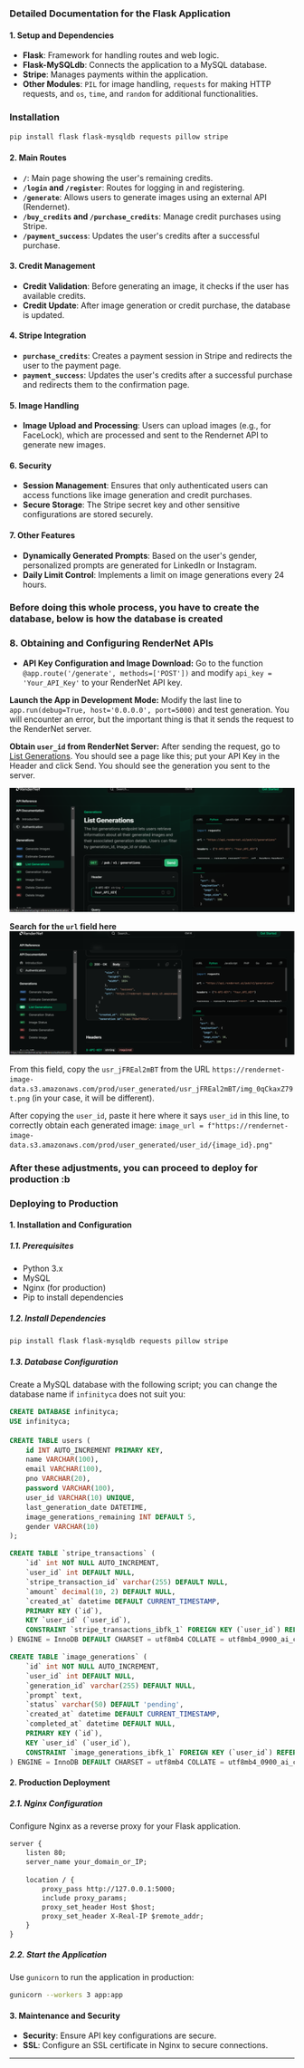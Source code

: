 ### Detailed Documentation for the Flask Application

#### 1. **Setup and Dependencies**
   - **Flask**: Framework for handling routes and web logic.
   - **Flask-MySQLdb**: Connects the application to a MySQL database.
   - **Stripe**: Manages payments within the application.
   - **Other Modules**: `PIL` for image handling, `requests` for making HTTP requests, and `os`, `time`, and `random` for additional functionalities.

### Installation 

   ```bash
pip install flask flask-mysqldb requests pillow stripe
```

#### 2. **Main Routes**
   - **`/`**: Main page showing the user's remaining credits.
   - **`/login` and `/register`**: Routes for logging in and registering.
   - **`/generate`**: Allows users to generate images using an external API (Rendernet).
   - **`/buy_credits` and `/purchase_credits`**: Manage credit purchases using Stripe.
   - **`/payment_success`**: Updates the user's credits after a successful purchase.

#### 3. **Credit Management**
   - **Credit Validation**: Before generating an image, it checks if the user has available credits.
   - **Credit Update**: After image generation or credit purchase, the database is updated.

#### 4. **Stripe Integration**
   - **`purchase_credits`**: Creates a payment session in Stripe and redirects the user to the payment page.
   - **`payment_success`**: Updates the user's credits after a successful purchase and redirects them to the confirmation page.

#### 5. **Image Handling**
   - **Image Upload and Processing**: Users can upload images (e.g., for FaceLock), which are processed and sent to the Rendernet API to generate new images.

#### 6. **Security**
   - **Session Management**: Ensures that only authenticated users can access functions like image generation and credit purchases.
   - **Secure Storage**: The Stripe secret key and other sensitive configurations are stored securely.

#### 7. **Other Features**
   - **Dynamically Generated Prompts**: Based on the user's gender, personalized prompts are generated for LinkedIn or Instagram.
   - **Daily Limit Control**: Implements a limit on image generations every 24 hours.

### Before doing this whole process, you have to create the database, below is how the database is created

### 8. **Obtaining and Configuring RenderNet APIs**
   - **API Key Configuration and Image Download:** Go to the function `@app.route('/generate', methods=['POST'])` and modify `api_key = 'Your_API_Key'` to your RenderNet API key.

   **Launch the App in Development Mode:** Modify the last line to `app.run(debug=True, host='0.0.0.0', port=5000)` and test generation. You will encounter an error, but the important thing is that it sends the request to the RenderNet server.

   **Obtain `user_id` from RenderNet Server:** After sending the request, go to [List Generations](https://docs.rendernet.ai/api-reference/endpoint/generations/list_generations). You should see a page like this; put your API Key in the Header and click Send. You should see the generation you sent to the server.

   ![Img](api.PNG)

   **Search for the `url` field here**
   ![Img](api2.PNG)

   From this field, copy the `usr_jFREal2mBT` from the URL `https://rendernet-image-data.s3.amazonaws.com/prod/user_generated/usr_jFREal2mBT/img_0qCkaxZ79t.png` (in your case, it will be different).

   After copying the `user_id`, paste it here where it says `user_id` in this line, to correctly obtain each generated image: `image_url = f"https://rendernet-image-data.s3.amazonaws.com/prod/user_generated/user_id/{image_id}.png"`

### **After these adjustments, you can proceed to deploy for production :b**

### Deploying to Production

#### 1. **Installation and Configuration**
##### 1.1. **Prerequisites**
- Python 3.x
- MySQL
- Nginx (for production)
- Pip to install dependencies

##### 1.2. **Install Dependencies**
```bash
pip install flask flask-mysqldb requests pillow stripe
```

##### 1.3. **Database Configuration**
Create a MySQL database with the following script; you can change the database name if `infinityca` does not suit you:

```sql
CREATE DATABASE infinityca;
USE infinityca;

CREATE TABLE users (
    id INT AUTO_INCREMENT PRIMARY KEY,
    name VARCHAR(100),
    email VARCHAR(100),
    pno VARCHAR(20),
    password VARCHAR(100),
    user_id VARCHAR(10) UNIQUE,
    last_generation_date DATETIME,
    image_generations_remaining INT DEFAULT 5,
    gender VARCHAR(10)
);
```
```sql
CREATE TABLE `stripe_transactions` (
    `id` int NOT NULL AUTO_INCREMENT,
    `user_id` int DEFAULT NULL,
    `stripe_transaction_id` varchar(255) DEFAULT NULL,
    `amount` decimal(10, 2) DEFAULT NULL,
    `created_at` datetime DEFAULT CURRENT_TIMESTAMP,
    PRIMARY KEY (`id`),
    KEY `user_id` (`user_id`),
    CONSTRAINT `stripe_transactions_ibfk_1` FOREIGN KEY (`user_id`) REFERENCES `users` (`id`)
) ENGINE = InnoDB DEFAULT CHARSET = utf8mb4 COLLATE = utf8mb4_0900_ai_ci
```
```sql
CREATE TABLE `image_generations` (
    `id` int NOT NULL AUTO_INCREMENT,
    `user_id` int DEFAULT NULL,
    `generation_id` varchar(255) DEFAULT NULL,
    `prompt` text,
    `status` varchar(50) DEFAULT 'pending',
    `created_at` datetime DEFAULT CURRENT_TIMESTAMP,
    `completed_at` datetime DEFAULT NULL,
    PRIMARY KEY (`id`),
    KEY `user_id` (`user_id`),
    CONSTRAINT `image_generations_ibfk_1` FOREIGN KEY (`user_id`) REFERENCES `users` (`id`)
) ENGINE = InnoDB DEFAULT CHARSET = utf8mb4 COLLATE = utf8mb4_0900_ai_ci
```

#### 2. **Production Deployment**
##### 2.1. **Nginx Configuration**
Configure Nginx as a reverse proxy for your Flask application.

```nginx
server {
    listen 80;
    server_name your_domain_or_IP;

    location / {
        proxy_pass http://127.0.0.1:5000;
        include proxy_params;
        proxy_set_header Host $host;
        proxy_set_header X-Real-IP $remote_addr;
    }
}
```

##### 2.2. **Start the Application**
Use `gunicorn` to run the application in production:

```bash
gunicorn --workers 3 app:app
```

#### 3. **Maintenance and Security**
- **Security**: Ensure API key configurations are secure.
- **SSL**: Configure an SSL certificate in Nginx to secure connections.

---
